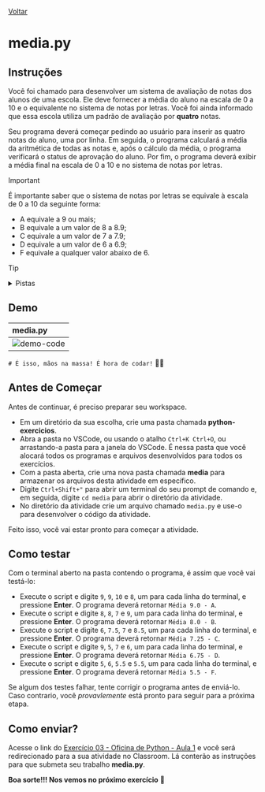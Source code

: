 [Voltar](https://github.com/educodehub/oficina-python/blob/main/aula01/instru%C3%A7%C3%B5es.md)
# media.py


## Instruções
Você foi chamado para desenvolver um sistema de avaliação de notas dos alunos de uma escola. Ele deve fornecer a média do aluno na escala de 0 a 10 e o equivalente no sistema de notas por letras. Você foi ainda informado que essa escola utiliza um padrão de avaliação por **quatro** notas.

Seu programa deverá começar pedindo ao usuário para inserir as quatro notas do aluno, uma por linha. Em seguida, o programa calculará a média da aritmética de todas as notas e, após o cálculo da média, o programa verificará o status de aprovação do aluno. Por fim, o programa deverá exibir a média final na escala de 0 a 10 e no sistema de notas por letras.

> [!IMPORTANT]
> É importante saber que o sistema de notas por letras se equivale à escala de 0 a 10 da seguinte forma:
> <ul>
>     <li>A equivale a 9 ou mais;</li>
>     <li>B equivale a um valor de 8 a 8.9;</li>
>     <li>C equivale a um valor de 7 a 7.9;</li>
>     <li>D equivale a um valor de 6 a 6.9;</li>
>     <li>F equivale a qualquer valor abaixo de 6.</li>
> </ul>

> [!TIP]
> <details>
>    <summary>Pistas</summary>
>    <ol>
>        <li>O cálculo da média deverá suportar valores decimais</li>
>        <li>Lembre-se da estrutura condicional if</li>
>        <li>Lembre-se do uso do <strong>elif</strong> no encadeamento de condições</li>
>    </ol>
> </details>

## Demo
| **media.py**                                                                                                          |
| :-------------------------------------------------------------------------------------------------------------------- |
| ![demo-code](https://github.com/educodehub/oficina-python/assets/99366724/f093d76f-77bd-4104-b318-b15dabff4037) |

`# É isso, mãos na massa! É hora de codar!` 👨‍💻


## Antes de Começar
Antes de continuar, é preciso preparar seu workspace.
<ul>
    <li>Em um diretório da sua escolha, crie uma pasta chamada <strong>python-exercicios</strong>.</li>
    <li>Abra a pasta no VSCode, ou usando o atalho <code>Ctrl+K Ctrl+O</code>, ou arrastando-a pasta para a janela do VSCode. É nessa pasta que você alocará todos os programas e arquivos desenvolvidos para todos os exercícios.</li>
    <li>Com a pasta aberta, crie uma nova pasta chamada <strong>media</strong> para armazenar os arquivos desta atividade em específico.</li>
    <li>Digite <code>Ctrl+Shift+"</code> para abrir um terminal do seu prompt de comando e, em seguida, digite <code>cd media</code> para abrir o diretório da atividade.</li>
    <li>No diretório da atividade crie um arquivo chamado <code>media.py</code> e use-o para desenvolver o código da atividade.</li>
</ul>

Feito isso, você vai estar pronto para começar a atividade.


## Como testar
Com o terminal aberto na pasta contendo o programa, é assim que você vai testá-lo:
<ul>
    <li>Execute o script e digite <code>9</code>, <code>9</code>, <code>10</code> e <code>8</code>, um para cada linha do terminal, e pressione <strong>Enter</strong>. O programa deverá retornar <code>Média 9.0 - A</code>.</li>
    <li>Execute o script e digite <code>8</code>, <code>8</code>, <code>7</code> e <code>9</code>, um para cada linha do terminal, e pressione <strong>Enter</strong>. O programa deverá retornar <code>Média 8.0 - B</code>.</li>
    <li>Execute o script e digite <code>6</code>, <code>7.5</code>, <code>7</code> e <code>8.5</code>, um para cada linha do terminal, e pressione <strong>Enter</strong>. O programa deverá retornar <code>Média 7.25 - C</code>.</li>
    <li>Execute o script e digite <code>9</code>, <code>5</code>, <code>7</code> e <code>6</code>, um para cada linha do terminal, e pressione <strong>Enter</strong>. O programa deverá retornar <code>Média 6.75 - D</code>.</li>
    <li>Execute o script e digite <code>5</code>, <code>6</code>, <code>5.5</code> e <code>5.5</code>, um para cada linha do terminal, e pressione <strong>Enter</strong>. O programa deverá retornar <code>Média 5.5 - F</code>.</li>
</ul>

Se algum dos testes falhar, tente corrigir o programa antes de enviá-lo. Caso contrario, você *provavlemente* está pronto para seguir para a próxima etapa.


## Como enviar?
Acesse o link do [Exercício 03 - Oficina de Python - Aula 1](https://classroom.google.com/c/Njc1ODQ0MDM4MTU5/a/Njc1OTgxMzQ2MTQy/details) e você será redirecionado para a sua atividade no Classroom. Lá conterão as instruções para que submeta seu trabalho **media.py**. 

**Boa sorte!!! Nos vemos no próximo exercício** 👋
